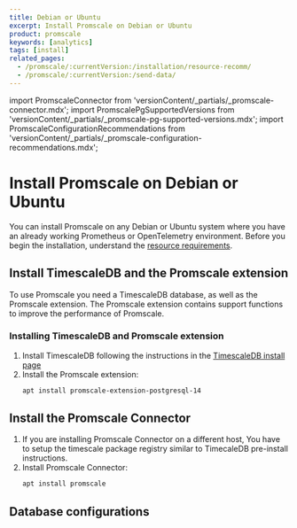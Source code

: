 ```yaml
---
title: Debian or Ubuntu
excerpt: Install Promscale on Debian or Ubuntu
product: promscale
keywords: [analytics]
tags: [install]
related_pages:
  - /promscale/:currentVersion:/installation/resource-recomm/
  - /promscale/:currentVersion:/send-data/
---
```


import PromscaleConnector from 'versionContent/_partials/_promscale-connector.mdx';
import PromscalePgSupportedVersions from 'versionContent/_partials/_promscale-pg-supported-versions.mdx';
import PromscaleConfigurationRecommendations from 'versionContent/_partials/_promscale-configuration-recommendations.mdx';

# Install Promscale on Debian or Ubuntu
You can install Promscale on any Debian or Ubuntu system where you have an
already working Prometheus or OpenTelemetry environment. Before you begin the
installation, understand the [resource requirements][resource-requirements].

## Install TimescaleDB and the Promscale extension
To use Promscale you need a TimescaleDB database, as well as the Promscale
extension. The Promscale extension contains support functions to improve
the performance of Promscale.

<procedure>

### Installing TimescaleDB and Promscale extension

1.  Install TimescaleDB following the instructions in the
    [TimescaleDB install page][tsdb-install-self-hosted]
1.  Install the Promscale extension:
    ```bash
    apt install promscale-extension-postgresql-14
    ```
    <PromscalePgSupportedVersions />
    
</procedure>

## Install the Promscale Connector 

<PromscaleConnector />

1.  If you are installing Promscale Connector on a different host, You have to setup
    the timescale package registry similar to TimecaleDB pre-install instructions.
1.  Install Promscale Connector:
    ```bash
    apt install promscale
    ```
## Database configurations
<PromscaleConfigurationRecommendations />

[tsdb-install-self-hosted]: /install/:currentVersion:/self-hosted/
[resource-requirements]: /promscale/:currentVersion:/installation/resource-recomm/
